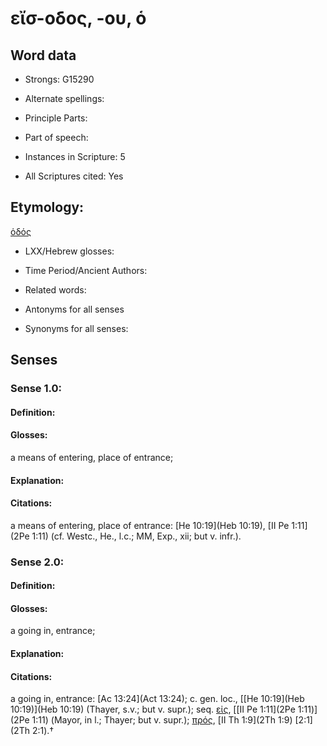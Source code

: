 # εἴσ-οδος, -ου, ὁ

<!-- Status: S2=NeedsEdits -->
<!-- Lexica used for edits:   -->

## Word data

* Strongs: G15290

* Alternate spellings:

 

* Principle Parts: 


* Part of speech: 


* Instances in Scripture: 5

* All Scriptures cited: Yes

## Etymology: 

[ὁδός]()

* LXX/Hebrew glosses: 


* Time Period/Ancient Authors: 


* Related words: 

* Antonyms for all senses

* Synonyms for all senses: 


## Senses 


### Sense  1.0: 

#### Definition: 

#### Glosses: 

a means of entering, place of entrance; 

#### Explanation: 


#### Citations: 

a means of entering, place of entrance: [He 10:19](Heb 10:19), [II Pe 1:11](2Pe 1:11) (cf. Westc., He., l.c.; MM, Exp., xii; but v. infr.). 

### Sense  2.0: 

#### Definition: 

#### Glosses: 

a going in, entrance; 

#### Explanation: 


#### Citations: 

a going in, entrance: [Ac 13:24](Act 13:24); c. gen. loc., [[He 10:19](Heb 10:19)](Heb 10:19) (Thayer, s.v.; but v. supr.); seq. [εἰς](), [[II Pe 1:11](2Pe 1:11)](2Pe 1:11) (Mayor, in l.; Thayer; but v. supr.); [πρός](), [II Th 1:9](2Th 1:9) [2:1](2Th 2:1).†
